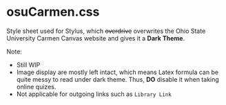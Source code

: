 
# osuCarmen.css 
Style sheet used for Stylus, which ~~overdrive~~ overwrites the Ohio State University Carmen Canvas website and gives it a **Dark Theme**. 

Note:
* Still WIP
* Image display are mostly left intact, which means Latex formula can be quite messy to read under dark theme. Thus, **DO** disable it when taking online quizes. 
* Not applicable for outgoing links such as `Library Link`
